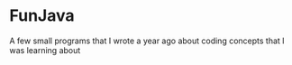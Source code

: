 # FunJava
A few small programs that I wrote a year ago about coding concepts that I was learning about
